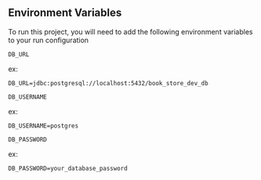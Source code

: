 ## Environment Variables

To run this project, you will need to add the following environment variables to your run configuration

`DB_URL`

ex:

    DB_URL=jdbc:postgresql://localhost:5432/book_store_dev_db

`DB_USERNAME`

ex:

    DB_USERNAME=postgres

`DB_PASSWORD`
        
ex:

    DB_PASSWORD=your_database_password
